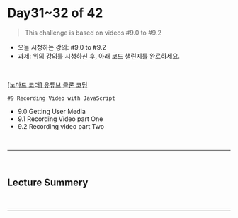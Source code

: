 # Day31~32 of 42

> This challenge is based on videos #9.0 to #9.2

- 오늘 시청하는 강의: #9.0 to #9.2
- 과제: 위의 강의를 시청하신 후, 아래 코드 챌린지를 완료하세요.

<br/>

[[노마드 코더] 유튜브 클론 코딩](https://academy.nomadcoders.co/courses/enrolled/435438)

`#9 Recording Video with JavaScript`

- 9.0 Getting User Media
- 9.1 Recording Video part One
- 9.2 Recording video part Two

<br/>

---

<br/>

## Lecture Summery

<br/>

---

<br/>
